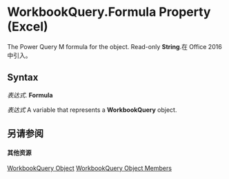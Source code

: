 
# WorkbookQuery.Formula Property (Excel)

The Power Query M formula for the object. Read-only  **String**.在 Office 2016 中引入。


## Syntax

 _表达式_. **Formula**

 _表达式_ A variable that represents a **WorkbookQuery** object.


## 另请参阅


#### 其他资源


[WorkbookQuery Object](2a27186f-5e02-f026-bee2-b4c7aa852711.md)
[WorkbookQuery Object Members](http://msdn.microsoft.com/library/3c698446-813c-edc2-f8c9-66f5dfc2d1c3%28Office.15%29.aspx)